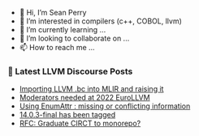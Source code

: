 - 👋 Hi, I’m Sean Perry
- 👀 I’m interested in compilers (c++, COBOL, llvm)
- 🌱 I’m currently learning ...
- 💞️ I’m looking to collaborate on ...
- 📫 How to reach me ...

<!---
s66perry/s66perry is a ✨ special ✨ repository because its `README.md` (this file) appears on your GitHub profile.
You can click the Preview link to take a look at your changes.
--->
### 📕 Latest LLVM Discourse Posts

<!-- DISCOURSE-LLVM:START -->
- [Importing LLVM .bc into MLIR and raising it](https://discourse.llvm.org/t/importing-llvm-bc-into-mlir-and-raising-it/62170#post_4)
- [Moderators needed at 2022 EuroLLVM](https://discourse.llvm.org/t/moderators-needed-at-2022-eurollvm/62177#post_1)
- [Using EnumAttr : missing or conflicting information](https://discourse.llvm.org/t/using-enumattr-missing-or-conflicting-information/62171#post_2)
- [14.0.3-final has been tagged](https://discourse.llvm.org/t/14-0-3-final-has-been-tagged/62134#post_8)
- [RFC: Graduate CIRCT to monorepo?](https://discourse.llvm.org/t/rfc-graduate-circt-to-monorepo/61890?page=4#post_71)
<!-- DISCOURSE-LLVM:END -->
